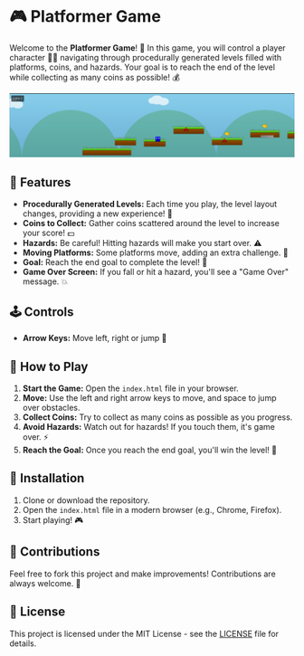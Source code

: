 # 🎮 Platformer Game

Welcome to the **Platformer Game**! 🎉 In this game, you will control a player character 🧑‍💻 navigating through procedurally generated levels filled with platforms, coins, and hazards. Your goal is to reach the end of the level while collecting as many coins as possible! 💰

![alt text](image.png)

## 🚀 Features

- **Procedurally Generated Levels:** Each time you play, the level layout changes, providing a new experience! 🔄
- **Coins to Collect:** Gather coins scattered around the level to increase your score! 💵
- **Hazards:** Be careful! Hitting hazards will make you start over. ⚠️
- **Moving Platforms:** Some platforms move, adding an extra challenge. 🚧
- **Goal:** Reach the end goal to complete the level! 🏁
- **Game Over Screen:** If you fall or hit a hazard, you'll see a "Game Over" message. 💥

## 🕹️ Controls

- **Arrow Keys:** Move left, right or jump 🚀

## 🌟 How to Play

1. **Start the Game:** Open the `index.html` file in your browser.
2. **Move:** Use the left and right arrow keys to move, and space to jump over obstacles.
3. **Collect Coins:** Try to collect as many coins as possible as you progress.
4. **Avoid Hazards:** Watch out for hazards! If you touch them, it's game over. ⚡
5. **Reach the Goal:** Once you reach the end goal, you'll win the level! 🎉

## 🔧 Installation

1. Clone or download the repository.
2. Open the `index.html` file in a modern browser (e.g., Chrome, Firefox).
3. Start playing! 🎮

## 💬 Contributions

Feel free to fork this project and make improvements! Contributions are always welcome. 🙌

## 🤝 License

This project is licensed under the MIT License - see the [LICENSE](LICENSE) file for details.
